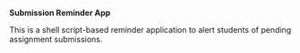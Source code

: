 **Submission Reminder App**

This is a shell script-based reminder application to alert students of pending assignment submissions.
